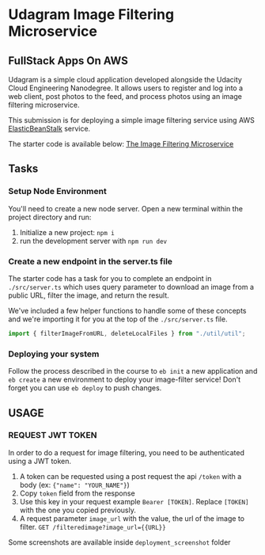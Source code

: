 # Udagram Image Filtering Microservice

## FullStack Apps On AWS

Udagram is a simple cloud application developed alongside the Udacity Cloud Engineering Nanodegree. It allows users to register and log into a web client, post photos to the feed, and process photos using an image filtering microservice.

This submission is for deploying a simple image filtering service using AWS [ElasticBeanStalk](https://aws.amazon.com/fr/elasticbeanstalk/) service.

The starter code is available below:
[The Image Filtering Microservice](https://github.com/udacity/cloud-developer/tree/master/course-02/project/image-filter-starter-code)

## Tasks

### Setup Node Environment

You'll need to create a new node server. Open a new terminal within the project directory and run:

1. Initialize a new project: `npm i`
2. run the development server with `npm run dev`

### Create a new endpoint in the server.ts file

The starter code has a task for you to complete an endpoint in `./src/server.ts` which uses query parameter to download an image from a public URL, filter the image, and return the result.

We've included a few helper functions to handle some of these concepts and we're importing it for you at the top of the `./src/server.ts` file.

```typescript
import { filterImageFromURL, deleteLocalFiles } from "./util/util";
```

### Deploying your system

Follow the process described in the course to `eb init` a new application and `eb create` a new environment to deploy your image-filter service! Don't forget you can use `eb deploy` to push changes.

## USAGE

### REQUEST JWT TOKEN

In order to do a request for image filtering, you need to be authenticated using a JWT token.

1. A token can be requested using a post request the api `/token` with a body (ex: `{"name": "YOUR_NAME"}`)
2. Copy `token` field from the response
3. Use this key in your request example `Bearer [TOKEN]`. Replace `[TOKEN]` with the one you copied previously.
4. A request parameter `image_url` with the value, the url of the image to filter.
   `GET /filteredimage?image_url={{URL}}`

Some screenshots are available inside `deployment_screenshot` folder
